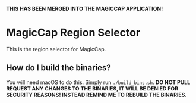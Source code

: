**THIS HAS BEEN MERGED INTO THE MAGICCAP APPLICATION!**

# MagicCap Region Selector
This is the region selector for MagicCap.

## How do I build the binaries?
You will need macOS to do this. Simply run `./build_bins.sh`. **DO NOT PULL REQUEST ANY CHANGES TO THE BINARIES, IT WILL BE DENIED FOR SECURITY REASONS! INSTEAD REMIND ME TO REBUILD THE BINARIES.**
